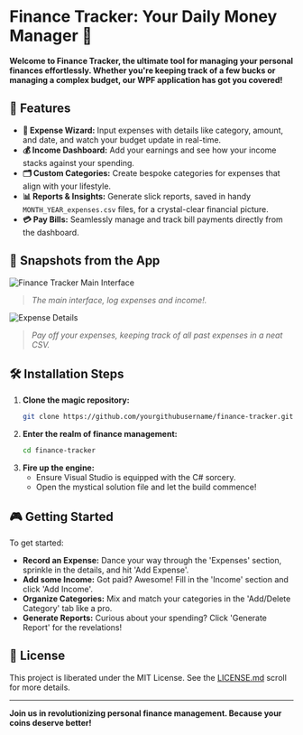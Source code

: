 # Finance Tracker: Your Daily Money Manager 🚀

**Welcome to Finance Tracker, the ultimate tool for managing your personal finances effortlessly. Whether you're keeping track of a few bucks or managing a complex budget, our WPF application has got you covered!**

## 🌟 Features

- **💸 Expense Wizard:** Input expenses with details like category, amount, and date, and watch your budget update in real-time.
- **💰 Income Dashboard:** Add your earnings and see how your income stacks against your spending.
- **🗂️ Custom Categories:** Create bespoke categories for expenses that align with your lifestyle.
- **📊 Reports & Insights:** Generate slick reports, saved in handy `MONTH_YEAR_expenses.csv` files, for a crystal-clear financial picture.
- **💳 Pay Bills:** Seamlessly manage and track bill payments directly from the dashboard.

## 📸 Snapshots from the App

![Finance Tracker Main Interface](./.github/initial_screen.png)

> *The main interface, log expenses and income!.*

![Expense Details](./.github/pay_expense.png)

> *Pay off your expenses, keeping track of all past expenses in a neat CSV.*

## 🛠 Installation Steps

1. **Clone the magic repository:**
   ```bash
   git clone https://github.com/yourgithubusername/finance-tracker.git
   ```
2. **Enter the realm of finance management:**
   ```bash
   cd finance-tracker
   ```
3. **Fire up the engine:**
   - Ensure Visual Studio is equipped with the C# sorcery.
   - Open the mystical solution file and let the build commence!

## 🎮 Getting Started

To get started:
- **Record an Expense:** Dance your way through the 'Expenses' section, sprinkle in the details, and hit 'Add Expense'.
- **Add some Income:** Got paid? Awesome! Fill in the 'Income' section and click 'Add Income'.
- **Organize Categories:** Mix and match your categories in the 'Add/Delete Category' tab like a pro.
- **Generate Reports:** Curious about your spending? Click 'Generate Report' for the revelations!

## 📜 License

This project is liberated under the MIT License. See the [LICENSE.md](LICENSE) scroll for more details.

---

**Join us in revolutionizing personal finance management. Because your coins deserve better!**
